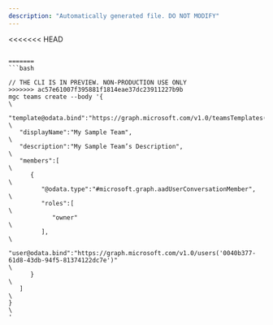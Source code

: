 ```yaml
---
description: "Automatically generated file. DO NOT MODIFY"
---
```


<<<<<<< HEAD
```cli

=======
```bash

// THE CLI IS IN PREVIEW. NON-PRODUCTION USE ONLY
>>>>>>> ac57e61007f395881f1814eae37dc23911227b9b
mgc teams create --body '{\
   "template@odata.bind":"https://graph.microsoft.com/v1.0/teamsTemplates('standard')",\
   "displayName":"My Sample Team",\
   "description":"My Sample Team’s Description",\
   "members":[\
      {\
         "@odata.type":"#microsoft.graph.aadUserConversationMember",\
         "roles":[\
            "owner"\
         ],\
         "user@odata.bind":"https://graph.microsoft.com/v1.0/users('0040b377-61d8-43db-94f5-81374122dc7e')"\
      }\
   ]\
}\
'

```